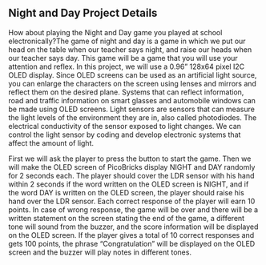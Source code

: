 ## Night and Day Project Details
How about playing the Night and Day game you played at school electronically?The game of night and day is a game in which we put our head on the table when our teacher says night, and raise our heads when our teacher says day. This game will be a game that you will use your attention and reflex. In this project, we will use a 0.96” 128x64 pixel I2C OLED display. Since OLED screens can be used as an artificial light source, you can enlarge the characters on the screen using lenses and mirrors and reflect them on the desired plane. Systems that can reflect information, road and traffic information on smart glasses and automobile windows can be made using OLED screens. Light sensors are sensors that can measure the light levels of the environment they are in, also called photodiodes. The electrical conductivity of the sensor exposed to light changes. We can control the light sensor by coding and develop electronic systems that affect the amount of light. 

First we will ask the player to press the button to start the game. Then we will make the OLED screen of PicoBricks display NIGHT and DAY randomly for 2 seconds each. The player should cover the LDR sensor with his hand within 2 seconds if the word written on the OLED screen is NIGHT, and if the word DAY is written on the OLED screen, the player should raise his hand over the LDR sensor. Each correct response of the player will earn 10 points. In case of wrong response, the game will be over and there will be a written statement on the screen stating the end of the game, a different tone will sound from the buzzer, and the score information will be displayed on the OLED screen. If the player gives a total of 10 correct responses and gets 100 points, the phrase “Congratulation” will be displayed on the OLED screen and the buzzer will play notes in different tones.
